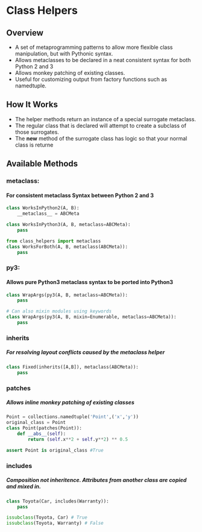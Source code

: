 # Class Helpers

## Overview
- A set of metaprogramming patterns to allow more flexible class manipulation, but with Pythonic syntax.
- Allows metaclasses to be declared in a neat consistent syntax for both Python 2 and 3
- Allows monkey patching of existing classes.
- Useful for customizing output from factory functions such as namedtuple.

## How It Works
- The helper methods return an instance of a special surrogate metaclass.
- The regular class that is declared will attempt to create a subclass of those surrogates.
- The __new__ method of the surrogate class has logic so that your normal class is returne

## Available Methods

### metaclass:
#### For consistent metaclass Syntax between Python 2 and 3

```python
class WorksInPython2(A, B):
    __metaclass__ = ABCMeta

class WorksInPython3(A, B, metaclass=ABCMeta):
    pass

from class_helpers import metaclass
class WorksForBoth(A, B, metaclass(ABCMeta)):
    pass
```

### py3:
#### Allows pure Python3 metaclass syntax to be ported into Python3

```python
class WrapArgs(py3(A, B, metaclass=ABCMeta)):
    pass

# Can also mixin modules using keywords
class WrapArgs(py3(A, B, mixin=Enumerable, metaclass=ABCMeta)):
    pass
```

### inherits
##### For resolving layout conflicts caused by the metaclass helper

```python
class Fixed(inherits([A,B]), metaclass(ABCMeta)):
    pass
```

### patches
##### Allows inline monkey patching of existing classes

```python
Point = collections.namedtuple('Point',('x','y'))
original_class = Point
class Point(patches(Point)):
    def __abs__(self):
        return (self.x**2 + self.y**2) ** 0.5

assert Point is original_class #True
```

### includes
##### Composition not inheritence.  Attributes from another class are copied and mixed in.

```python
class Toyota(Car, includes(Warranty)):
    pass

issubclass(Toyota, Car) # True
issubclass(Toyota, Warranty) # False
```
